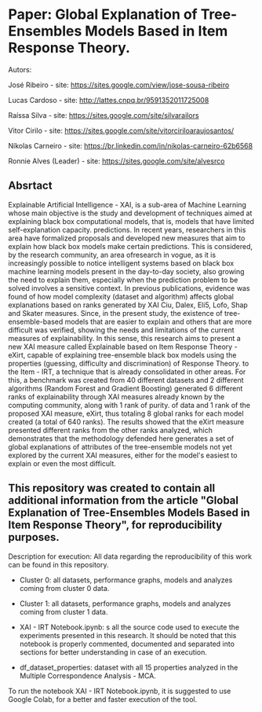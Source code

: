 # Paper: Global Explanation of Tree-Ensembles Models Based in Item Response Theory.

Autors: 

José Ribeiro - site: https://sites.google.com/view/jose-sousa-ribeiro

Lucas Cardoso - site: http://lattes.cnpq.br/9591352011725008

Raíssa Silva - site: https://sites.google.com/site/silvarailors

Vitor Cirilo - site: https://sites.google.com/site/vitorciriloaraujosantos/

Níkolas Carneiro - site: https://br.linkedin.com/in/nikolas-carneiro-62b6568

Ronnie Alves (Leader) - site: https://sites.google.com/site/alvesrco

## Absrtact

Explainable Artificial Intelligence - XAI, is a sub-area of ​​Machine Learning whose main objective is the study and development of techniques aimed at explaining black box computational models, that is, models that have limited self-explanation capacity. predictions. In recent years, researchers in this area have formalized proposals and developed new measures that aim to explain how black box models make certain predictions. This is considered, by the research community, an area of ​​research in vogue, as it is increasingly possible to notice intelligent systems based on black box machine learning models present in the day-to-day society, also growing the need to explain them, especially when the prediction problem to be solved involves a sensitive context. In previous publications, evidence was found of how model complexity (dataset and algorithm) affects global explanations based on ranks generated by XAI Ciu, Dalex, Eli5, Lofo, Shap and Skater measures. Since, in the present study, the existence of tree-ensemble-based models that are easier to explain and others that are more difficult was verified, showing the needs and limitations of the current measures of explainability. In this sense, this research aims to present a new XAI measure called Explainable based on Item Response Theory - eXirt, capable of explaining tree-ensemble black box models using the properties (guessing, difficulty and discrimination) of Response Theory. to the Item - IRT, a technique that is already consolidated in other areas. For this, a benchmark was created from 40 different datasets and 2 different algorithms (Random Forest and Gradient Boosting) generated 6 different ranks of explainability through XAI measures already known by the computing community, along with 1 rank of purity. of data and 1 rank of the proposed XAI measure, eXirt, thus totaling 8 global ranks for each model created (a total of 640 ranks). The results showed that the eXirt measure presented different ranks from the other ranks analyzed, which demonstrates that the methodology defended here generates a set of global explanations of attributes of the tree-ensemble models not yet explored by the current XAI measures, either for the model's easiest to explain or even the most difficult.

## This repository was created to contain all additional information from the article "Global Explanation of Tree-Ensembles Models Based in Item Response Theory", for reproducibility purposes.

Description for execution:
All data regarding the reproducibility of this work can be found in this repository.

  - Cluster 0: all datasets, performance graphs, models and analyzes coming from cluster 0 data.

  - Cluster 1: all datasets, performance graphs, models and analyzes coming from cluster 1 data.

  - XAI - IRT Notebook.ipynb: s all the source code used to execute the experiments presented in this research. It should be noted that this notebook is properly commented, documented and separated into sections for better understanding in case of an execution.

  - df_dataset_properties: dataset with all 15 properties analyzed in the Multiple Correspondence Analysis - MCA.

To run the notebook XAI - IRT Notebook.ipynb, it is suggested to use Google Colab, for a better and faster execution of the tool.
